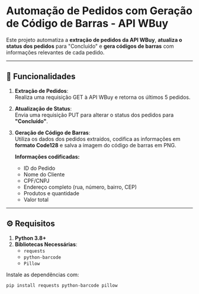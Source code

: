 # Automação de Pedidos com Geração de Código de Barras - API WBuy

Este projeto automatiza a **extração de pedidos da API WBuy**, **atualiza o status dos pedidos** para "Concluído" e **gera códigos de barras** com informações relevantes de cada pedido.

---

## 🚀 **Funcionalidades**

1. **Extração de Pedidos**:  
   Realiza uma requisição GET à API WBuy e retorna os últimos 5 pedidos.

2. **Atualização de Status**:  
   Envia uma requisição PUT para alterar o status dos pedidos para **"Concluído"**.

3. **Geração de Código de Barras**:  
   Utiliza os dados dos pedidos extraídos, codifica as informações em **formato Code128** e salva a imagem do código de barras em PNG.

   **Informações codificadas:**
   - ID do Pedido
   - Nome do Cliente
   - CPF/CNPJ
   - Endereço completo (rua, número, bairro, CEP)
   - Produtos e quantidade
   - Valor total

---

## ⚙️ **Requisitos**

1. **Python 3.8+**
2. **Bibliotecas Necessárias**:
   - `requests`
   - `python-barcode`
   - `Pillow`

Instale as dependências com:

```bash
pip install requests python-barcode pillow
